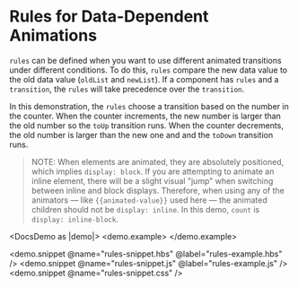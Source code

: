 # Rules for Data-Dependent Animations

`rules` can be defined when you want to use different animated transitions under different conditions. To do this, `rules` compare the new data value to the old data value (`oldList` and `newList`). If a component has `rules` and a `transition`, the `rules` will take precedence over the `transition`. 

In this demonstration, the `rules` choose a transition based on the number in the counter. When the counter increments, the new number is larger than the old number so the `toUp` transition runs. When the counter decrements, the old number is larger than the new one and and the `toDown` transition runs. 

> NOTE: When elements are animated, they are absolutely positioned, which implies `display: block`. If you are attempting to animate an inline element, there will be a slight visual "jump" when switching between inline and block displays.  Therefore, when using any of the animators &mdash; like `{{animated-value}}` used here &mdash; the animated children should not be `display: inline`.  In this demo, `count` is `display: inline-block`.

<DocsDemo as |demo|>
  <demo.example>
    <RulesExample />
  </demo.example>

  <demo.snippet @name="rules-snippet.hbs" @label="rules-example.hbs" />
  <demo.snippet @name="rules-snippet.js" @label="rules-example.js" />
  <demo.snippet @name="rules-snippet.css" />
</DocsDemo>
